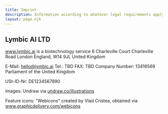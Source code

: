 ```yaml
---
title: Imprint
description: Information according to whatever legal requirements apply.
layout: page.njk
---
```


## Lymbic AI LTD

www.lymbic.ai is a biotechnology service
6 Charleville Court Charleville Road
London England, W14 9JL
United Kingdom

E-Mail: hello@lymbic.ai
Tel.: TBD
FAX: TBD
Company Number: 13416569
Parliament of the United Kingdom

USt-ID-Nr: DE1234567890



Images: Undraw via <a href="https://undraw.co/illustrations" rel="noopener" target="_blank">undraw.co/illustrations</a>

Feature icons: "Webicons" created by Vlad Cristea, obtained via <a href="https://www.graphicdelivery.com/webicons" rel="noopener" target="_blank">www.graphicdelivery.com/webicons</a>